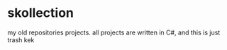# skollection
my old repositories projects. all projects are written in C#, and this is just trash kek
